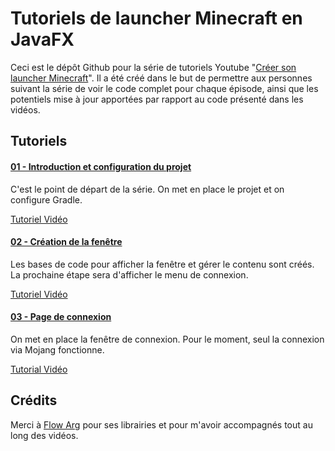 # Tutoriels de launcher Minecraft en JavaFX

Ceci est le dépôt Github pour la série de tutoriels Youtube "[Créer son launcher Minecraft](https://www.youtube.com/playlist?list=PL4Iry42iWxQQo-xMzk2BRO1YOoHgG-slU)".
Il a été créé dans le but de permettre aux personnes suivant la série de voir le code complet pour chaque épisode, ainsi que 
les potentiels mise à jour apportées par rapport au code présenté dans les vidéos.

## Tutoriels

#### [01 - Introduction et configuration du projet](https://github.com/Bricklou/javafx-launcher/tree/video-1)

C'est le point de départ de la série. On met en place le projet et on configure Gradle.

[Tutoriel Vidéo](https://youtu.be/h1J7lJs--L8)

#### [02 - Création de la fenêtre](https://github.com/Bricklou/javafx-launcher/tree/video-2)

Les bases de code pour afficher la fenêtre et gérer le contenu sont créés. La prochaine étape sera d'afficher le menu de connexion.

[Tutoriel Vidéo](https://youtu.be/-8wNd0xtj5U)

#### [03 - Page de connexion](https://github.com/Bricklou/javafx-launcher/tree/video-3)

On met en place la fenêtre de connexion. Pour le moment, seul la connexion via Mojang fonctionne.

[Tutorial Vidéo](https://youtu.be/w-YbZnLFWlQ)

## Crédits

Merci à [Flow Arg](https://github.com/FlowArg) pour ses librairies et pour m'avoir accompagnés tout au long des vidéos. 
